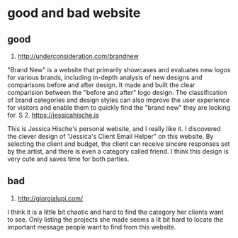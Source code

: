 # good and bad website #
## good ##
1. http://underconsideration.com/brandnew

"Brand New" is a website that primarily showcases and evaluates new logos for various brands, including in-depth analysis of new designs and comparisons before and after design. It made and built the clear comparision between the "before and after" logo design. The classification of brand categories and design styles can also improve the user experience for visitors and enable them to quickly find the "brand new" they are looking for.
S
2. https://jessicahische.is

This is Jessica Hische's personal website, and I really like it. I  discovered the clever design of "Jessica's Client Email Helper" on this website. By selecting the client and budget, the client can receive sincere responses set by the artist, and there is even a category called friend. I think this design is very cute and saves time for both parties.
## bad ##
1. http://giorgialupi.com/

I think it is a little bit chaotic and hard to find the category her clients want to see. Only listing the projects she made seems a lit bit hard to locate the important message people want to find from this website. 